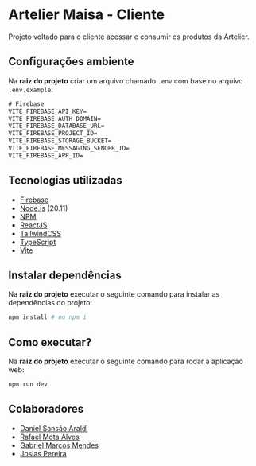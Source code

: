 # Artelier Maisa - Cliente

Projeto voltado para o cliente acessar e consumir os produtos da Artelier.

## Configurações ambiente

Na **raiz do projeto** criar um arquivo chamado `.env` com base no arquivo `.env.example`:

```txt
# Firebase
VITE_FIREBASE_API_KEY=
VITE_FIREBASE_AUTH_DOMAIN=
VITE_FIREBASE_DATABASE_URL=
VITE_FIREBASE_PROJECT_ID=
VITE_FIREBASE_STORAGE_BUCKET=
VITE_FIREBASE_MESSAGING_SENDER_ID=
VITE_FIREBASE_APP_ID=
```

## Tecnologias utilizadas

- [Firebase](https://firebase.google.com/?hl=pt)
- [Node.js](https://nodejs.org/en) (20.11)
- [NPM](https://www.npmjs.com/)
- [ReactJS](https://react.dev/)
- [TailwindCSS](https://tailwindcss.com/)
- [TypeScript](https://www.typescriptlang.org/)
- [Vite](https://vitejs.dev/)

## Instalar dependências

Na **raiz do projeto** executar o seguinte comando para instalar as dependências do projeto:

```sh
npm install # ou npm i
```

## Como executar?

Na **raiz do projeto** executar o seguinte comando para rodar a aplicação web:

```sh
npm run dev
```

## Colaboradores

- [Daniel Sansão Araldi](https://github.com/DanielAraldi)
- [Rafael Mota Alves](https://github.com/RafaelMotaAlvess)
- [Gabriel Marcos Mendes](https://github.com/gmarcosmendes)
- [Josias Pereira](https://github.com/JosiasNGPereira)
